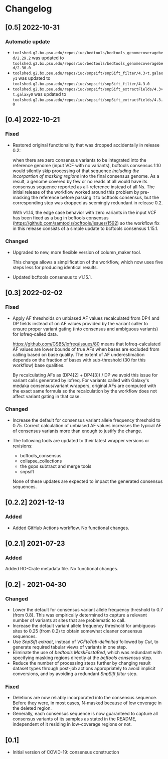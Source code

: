 # Changelog

## [0.5] 2022-10-31

### Automatic update
- `toolshed.g2.bx.psu.edu/repos/iuc/bedtools/bedtools_genomecoveragebed/2.29.2` was updated to `toolshed.g2.bx.psu.edu/repos/iuc/bedtools/bedtools_genomecoveragebed/2.30.0`
- `toolshed.g2.bx.psu.edu/repos/iuc/snpsift/snpSift_filter/4.3+t.galaxy1` was updated to `toolshed.g2.bx.psu.edu/repos/iuc/snpsift/snpSift_filter/4.3.0`
- `toolshed.g2.bx.psu.edu/repos/iuc/snpsift/snpSift_extractFields/4.3+t.galaxy0` was updated to `toolshed.g2.bx.psu.edu/repos/iuc/snpsift/snpSift_extractFields/4.3.0`

## [0.4] 2022-10-21

### Fixed
- Restored original functionality that was dropped accidentally in release 0.2:

  when there are zero consensus variants to be integrated into the reference
  genome (input VCF with no variants), bcftools consensus 1.10 would silently
  skip processing of that sequence *including the incorpartion of masking
  regions* into the final consensus genome. As a result, a genome covered by
  few or no reads at all would have its consensus sequence reported as
  all-reference instead of all Ns.
  The initial release of the workflow worked around this problem by
  pre-masking the reference before passing it to bcftools consensus, but the
  corresponding step was dropped as seemingly redundant in release 0.2.

  With v1.14, the edge case behavior with zero variants in the input VCF has
  been fixed as a bug in bcftools consensus
  (https://github.com/samtools/bcftools/issues/1592)
  so the workflow fix in this release consists of a simple update to bcftools
  consensus 1.15.1.

### Changed
- Upgraded to new, more flexible version of column_maker tool.

  This change allows a simplification of the workflow, which now uses five
  steps less for producing identical results.

- Updated bcftools consensus to v1.15.1.

## [0.3] 2022-02-02

### Fixed
- Apply AF thresholds on unbiased AF values recalculated from DP4 and DP fields
  instead of on AF values provided by the variant caller to ensure proper
  variant gating (into consensus and ambiguous variants) for lofreq-called
  data.

  https://github.com/CSB5/lofreq/issues/80 means that lofreq-calculated AF
  values are lower bounds of true AFs when bases are excluded from calling
  based on base quality. The extent of AF underestimation depends on the
  fraction of bases with sub-threshold (30 for this workflow) base qualities.

  By recalculating AFs as (DP4[2] + DP4[3]) / DP we avoid this issue for
  variant calls generated by lofreq. For variants called with Galaxy's medaka
  consensus/variant wrappers, original AFs are computed with the exact same
  formula so the recalculation by the workflow does not affect variant gating
  in that case.

### Changed
- Increase the default for consensus variant allele frequency threshold to 0.75.
  Correct calculation of unbiased AF values increases the typical AF of
  consensus variants more than enough to justify the change.
- The following tools are updated to their latest wrapper versions or revisions:

  - bcftools_consensus
  - collapse_collections
  - the gops subtract and merge tools
  - snpsift

  None of these updates are expected to impact the generated consensus
  sequences.

## [0.2.2] 2021-12-13

### Added
- Added GitHub Actions workflow. No functional changes.

## [0.2.1] 2021-07-23

### Added

Added RO-Crate metadata file. No functional changes.

## [0.2] - 2021-04-30

### Changed
- Lower the default for consensus variant allele frequency threshold to 0.7
  (from 0.8).
  This was empirically determined to capture a relevant number of variants at
  sites that are problematic to call.
- Increase the default variant allele frequency threshold for ambiguous sites
  to 0.25 (from 0.2) to obtain somewhat cleaner consensus sequences.
- Use *SnpSift extract*, instead of *VCFtoTab-delimited* followed by *Cut*, to
  generate required tabular views of variants in one step.
- Eliminate the use of *bedtools MaskFastaBed*, which was redundant with
  specifying masking regions directly at the *bcftools consensus* step.
- Reduce the number of processing steps further by changing result dataset
  types through post-job actions appropriately to avoid implicit conversions,
  and by avoiding a redundant *SnpSift filter* step.

### Fixed
- Deletions are now reliably incorporated into the consensus sequence.
  Before they were, in most cases, N-masked because of low coverage in the
  deleted region.
- Generally, each consensus sequence is now guaranteed to capture all consensus
  variants of its samples as stated in the README, independent of it residing
  in low-coverage regions or not.

## [0.1]

- Initial version of COVID-19: consensus construction
